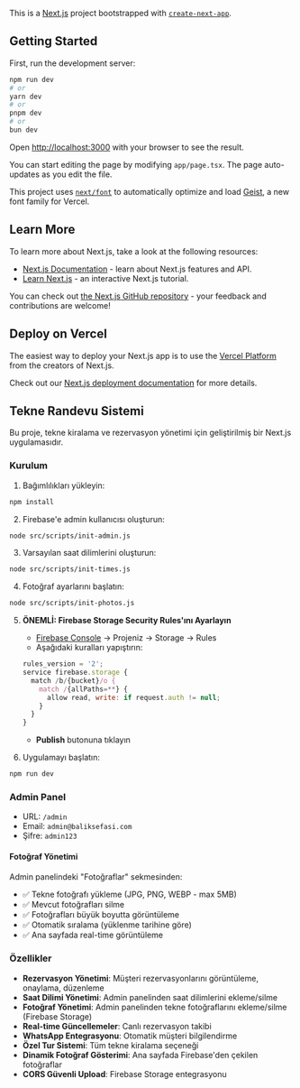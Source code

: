 This is a [Next.js](https://nextjs.org) project bootstrapped with [`create-next-app`](https://nextjs.org/docs/app/api-reference/cli/create-next-app).

## Getting Started

First, run the development server:

```bash
npm run dev
# or
yarn dev
# or
pnpm dev
# or
bun dev
```

Open [http://localhost:3000](http://localhost:3000) with your browser to see the result.

You can start editing the page by modifying `app/page.tsx`. The page auto-updates as you edit the file.

This project uses [`next/font`](https://nextjs.org/docs/app/building-your-application/optimizing/fonts) to automatically optimize and load [Geist](https://vercel.com/font), a new font family for Vercel.

## Learn More

To learn more about Next.js, take a look at the following resources:

- [Next.js Documentation](https://nextjs.org/docs) - learn about Next.js features and API.
- [Learn Next.js](https://nextjs.org/learn) - an interactive Next.js tutorial.

You can check out [the Next.js GitHub repository](https://github.com/vercel/next.js) - your feedback and contributions are welcome!

## Deploy on Vercel

The easiest way to deploy your Next.js app is to use the [Vercel Platform](https://vercel.com/new?utm_medium=default-template&filter=next.js&utm_source=create-next-app&utm_campaign=create-next-app-readme) from the creators of Next.js.

Check out our [Next.js deployment documentation](https://nextjs.org/docs/app/building-your-application/deploying) for more details.

## Tekne Randevu Sistemi

Bu proje, tekne kiralama ve rezervasyon yönetimi için geliştirilmiş bir Next.js uygulamasıdır.

### Kurulum

1. Bağımlılıkları yükleyin:
```bash
npm install
```

2. Firebase'e admin kullanıcısı oluşturun:
```bash
node src/scripts/init-admin.js
```

3. Varsayılan saat dilimlerini oluşturun:
```bash
node src/scripts/init-times.js
```

4. Fotoğraf ayarlarını başlatın:
```bash
node src/scripts/init-photos.js
```

5. **ÖNEMLİ: Firebase Storage Security Rules'ını Ayarlayın**
   - [Firebase Console](https://console.firebase.google.com) → Projeniz → Storage → Rules
   - Aşağıdaki kuralları yapıştırın:
   ```javascript
   rules_version = '2';
   service firebase.storage {
     match /b/{bucket}/o {
       match /{allPaths=**} {
         allow read, write: if request.auth != null;
       }
     }
   }
   ```
   - **Publish** butonuna tıklayın

6. Uygulamayı başlatın:
```bash
npm run dev
```

### Admin Panel

- URL: `/admin`
- Email: `admin@baliksefasi.com`
- Şifre: `admin123`

#### Fotoğraf Yönetimi

Admin panelindeki "Fotoğraflar" sekmesinden:
- ✅ Tekne fotoğrafı yükleme (JPG, PNG, WEBP - max 5MB)
- ✅ Mevcut fotoğrafları silme
- ✅ Fotoğrafları büyük boyutta görüntüleme
- ✅ Otomatik sıralama (yüklenme tarihine göre)
- ✅ Ana sayfada real-time görüntüleme

### Özellikler

- **Rezervasyon Yönetimi**: Müşteri rezervasyonlarını görüntüleme, onaylama, düzenleme
- **Saat Dilimi Yönetimi**: Admin panelinden saat dilimlerini ekleme/silme
- **Fotoğraf Yönetimi**: Admin panelinden tekne fotoğraflarını ekleme/silme (Firebase Storage)
- **Real-time Güncellemeler**: Canlı rezervasyon takibi
- **WhatsApp Entegrasyonu**: Otomatik müşteri bilgilendirme
- **Özel Tur Sistemi**: Tüm tekne kiralama seçeneği
- **Dinamik Fotoğraf Gösterimi**: Ana sayfada Firebase'den çekilen fotoğraflar
- **CORS Güvenli Upload**: Firebase Storage entegrasyonu
